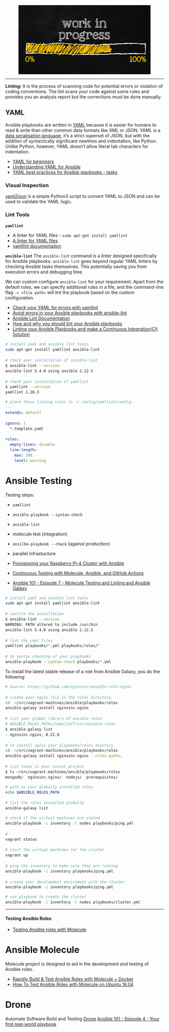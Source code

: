 <!--
Maintainer:   jeffskinnerbox@yahoo.com / www.jeffskinnerbox.me
Version:      0.1
-->


<div align="center">
<img src="https://raw.githubusercontent.com/jeffskinnerbox/blog/main/content/images/banners-bkgrds/work-in-progress.jpg" title="These materials require additional work and are not ready for general use." align="center" width=420px height=219px>
</div>


----

**Linting:** It is the process of scanning code for potential errors or violation of coding conventions.
The lint scans your code against some rules and provides you an analysis report but the corrections must be done manually.

## YAML
Ansible playbooks are written in [YAML][27]
because it is easier for humans to read & write than other common data formats like XML or JSON.
YAML is a [data serialisation language][26],
it’s a strict superset of JSON,
but with the addition of syntactically significant newlines and indentation, like Python.
Unlike Python, however, YAML doesn’t allow literal tab characters for indentation.

* [YAML for beginners](https://www.redhat.com/sysadmin/yaml-beginners)
* [Understanding YAML for Ansible](https://www.redhat.com/sysadmin/understanding-yaml-ansible)
* [YAML best practices for Ansible playbooks - tasks](https://www.jeffgeerling.com/blog/yaml-best-practices-ansible-playbooks-tasks)

### Visual Inspection
[yaml2json](https://gitlab.com/slackermedia/yaml2json)
is a simple Python3 script to convert YAML to JSON and can be used to validate the YAML logic.

### Lint Tools

**`yamllint`**
* A linter for YAML files - `sudo apt-get install yamllint`
* [A linter for YAML files](https://github.com/adrienverge/yamllint)
* [yamllint documentation](https://yamllint.readthedocs.io/en/stable/)

**`ansible-lint`**
The `ansible-lint` command is a linter designed specifically for Ansible playbooks.
`ansible-lint` goes beyond regular YAML linters by checking Ansible tasks themselves.
This potentially saving you from execution errors and debugging time.

We can custom configure `ansible-lint` for your requirement.
Apart from the default rules, we can specify additional rules in a file,
and the command-line flag `-c <file path>` will lint the playbook based on the custom configuration.

* [Check your YAML for errors with yamllint](https://www.redhat.com/sysadmin/check-yaml-yamllint)
* [Avoid errors in your Ansible playbooks with ansible-lint](https://www.redhat.com/sysadmin/ansible-lint-YAML)
* [Ansible Lint Documentation](https://ansible-lint.readthedocs.io/en/latest/)
* [How and why you should lint your Ansible playbooks](https://loganmarchione.com/2020/04/how-and-why-you-should-lint-your-ansible-playbooks/)
* [Linting your Ansible Playbooks and make a Continuous Integration(CI) Solution](https://faun.pub/linting-your-ansible-playbooks-and-make-a-continuous-integration-ci-solution-bcf8b4ea4c03)

```bash
# install yaml and ansible lint tools
sudo apt-get install yamllint ansible-lint

# check your installation of ansible-lint
$ ansible-lint --version
ansible-lint 5.4.0 using ansible 2.12.5

# check your installation of yamllint
$ yamllint --version
yamllint 1.26.3
```

```yaml
# place these linting rules in ~/.config/yamllint/config
---
extends: default

ignore: |
  *.template.yaml

rules:
  empty-lines: disable
  line-length:
    max: 200
    level: warning
```

# Ansible Testing
Testing steps:

* `yamllint`
* `ansible-playbook --syntax-check`
* `ansible-lint`
* molecule test (integration)
* `ansilbe-playbook --check` (against production)
* parallel infrastucture

* [Provisioning your Raspberry Pi-4 Cluster with Ansible](https://shantanoo-desai.github.io/posts/technology/edge_cluster_provisioning_ansible/)
* [Continuous Testing with Molecule, Ansible, and GitHub Actions](https://www.youtube.com/watch?v=93urFkaJQ44)
* [Ansible 101 - Episode 7 - Molecule Testing and Linting and Ansible Galaxy](https://www.youtube.com/watch?v=FaXVZ60o8L8)

```bash
# install yaml and ansible lint tools
sudo apt-get install yamllint ansible-lint

# confirm the installation
$ ansible-lint --version
WARNING: PATH altered to include /usr/bin
ansible-lint 5.4.0 using ansible 2.12.5

# lint the yaml files
yamllint playbooks/*.yml playbooks/roles/*

# do syntax checking of your playbooks
ansible-playbook --syntax-check playbooks/*.yml
```

To install the latest stable release of a role from Ansible Galaxy,
you do the following:

```bash
# Source: https://github.com/nginxinc/ansible-role-nginx

# create your nginx role in the roles directory
cd  ~/src/vagrant-machines/ansible/playbooks/roles
ansible-galaxy install nginxinc.nginx

# list your global library of ansible roles
# ANSIBLE_ROLES_PATH=/home/jeff/src/ansible-roles
$ ansible-galaxy list
- nginxinc.nginx, 0.21.0

# to install nginx your playbooks/roles diectory
cd  ~/src/vagrant-machines/ansible/playbooks/roles
ansible-galaxy install nginxinc.nginx --roles-path=.

# list roles in your curent project
$ ls ~/src/vagrant-machines/ansible/playbooks/roles
mongodb/  nginxinc.nginx/  nodejs/  prerequisites/
```



```bash
# path to your globally installed roles
echo $ANSIBLE_ROLES_PATH

# list the roles installed globally
ansible-galaxy list
```

```bash
# check if the virtual machines are stated
ansible-playbook -i inventory -l nodes playbooks/ping.yml

#
vagrant status

# start the virtual machines for the cluster
vagrant up

# ping the inventory to make sure they are running
ansible-playbook -i inventory playbooks/ping.yml

# create your development envirnment with the cluster
ansible-playbook -i inventory playbooks/ping.yml
```

```bash
# run playbook to create the cluster
ansible-playbook -i inventory -l nodes playbooks/cluster.yml
```


----




#### Testing Ansible Roles
* [Testing Ansible roles with Molecule](https://opensource.com/article/18/12/testing-ansible-roles-molecule)

# Ansible Molecule
Molecule project is designed to aid in the development and testing of Ansible roles.

* [Rapidly Build & Test Ansible Roles with Molecule + Docker](https://www.toptechskills.com/ansible-tutorials-courses/rapidly-build-test-ansible-roles-molecule-docker/)
* [How To Test Ansible Roles with Molecule on Ubuntu 18.04](https://www.digitalocean.com/community/tutorials/how-to-test-ansible-roles-with-molecule-on-ubuntu-18-04)

# Drone
Automate Software Build and Testing
[Drone](https://www.drone.io/)
[Ansible 101 - Episode 4 - Your first real-world playbook]()



[26]:https://en.wikipedia.org/wiki/Serialization
[27]:https://docs.ansible.com/ansible/latest/reference_appendices/YAMLSyntax.html#yaml-syntax
